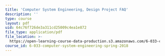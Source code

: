 ```yaml
---
title: 'Computer System Engineering, Design Project FAQ'
description: ''
type: course
layout: pdf
uid: 64c76f726de3a311cd25009c4ea1e872
file_type: application/pdf
file_location: >-
  https://open-learning-course-data-production.s3.amazonaws.com/6-033-computer-system-engineering-spring-2018/64c76f726de3a311cd25009c4ea1e872_MIT6_033S18dp_faq.pdf
course_id: 6-033-computer-system-engineering-spring-2018
---
```

